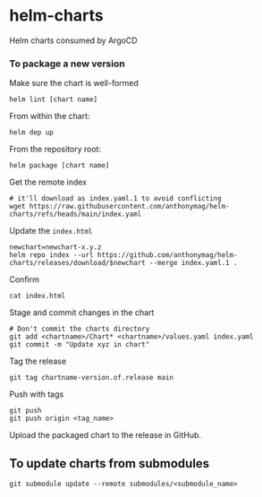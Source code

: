# helm-charts
Helm charts consumed by ArgoCD

### To package a new version

Make sure the chart is well-formed

```
helm lint [chart name]
```

From within the chart:

```
helm dep up
```

From the repository root:

```
helm package [chart name]
```

Get the remote index

```
# it'll download as index.yaml.1 to avoid conflicting
wget https://raw.githubusercontent.com/anthonymag/helm-charts/refs/heads/main/index.yaml
```

Update the `index.html`

```
newchart=newchart-x.y.z
helm repo index --url https://github.com/anthonymag/helm-charts/releases/download/$newchart --merge index.yaml.1 .
```

Confirm

```
cat index.html
```

Stage and commit changes in the chart

```
# Don't commit the charts directory
git add <chartname>/Chart* <chartname>/values.yaml index.yaml
git commit -m "Update xyz in chart"
```

Tag the release
```
git tag chartname-version.of.release main
```

Push with tags
```
git push
git push origin <tag_name>
```

Upload the packaged chart to the release in GitHub.

## To update charts from submodules

```
git submodule update --remote submodules/<submodule_name>
```
